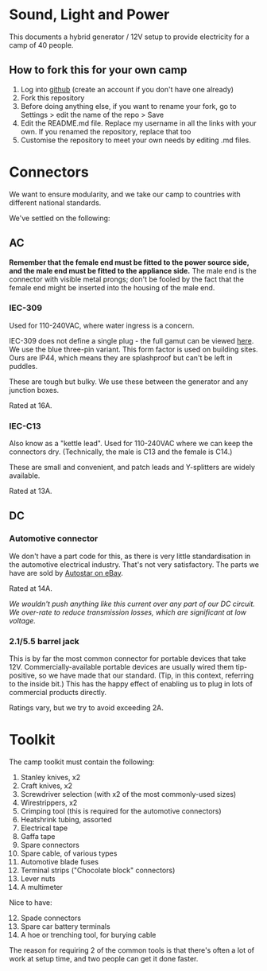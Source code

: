 # Sound, Light and Power

This documents a hybrid generator / 12V setup to provide electricity for a camp of 40 people.

## How to fork this for your own camp

1. Log into <a href="https://github.com/">github</a> (create an account if you don't have one already)
2. Fork this repository
3. Before doing anything else, if you want to rename your fork, go to Settings > edit the name of the repo > Save
4. Edit the README.md file. Replace my username in all the links with your own. If you renamed the repository, replace that too
5. Customise the repository to meet your own needs by editing .md files.


# Connectors

We want to ensure modularity, and we take our camp to countries with different national standards.

We've settled on the following:

## AC

**Remember that the female end must be fitted to the power source side, and the male end must be fitted to the appliance side.** The male end is the connector with visible metal prongs; don't be fooled by the fact that the female end might be inserted into the housing of the male end.

### IEC-309

Used for 110-240VAC, where water ingress is a concern. 

IEC-309 does not define a single plug - the full gamut can be viewed <a href="http://www.iec60309.com/">here</a>. We use the blue three-pin variant. This form factor is used on building sites. Ours are IP44, which means they are splashproof but can't be left in puddles.

These are tough but bulky. We use these between the generator and any junction boxes.

Rated at 16A.

### IEC-C13

Also know as a "kettle lead". Used for 110-240VAC where we can keep the connectors dry. (Technically, the male is C13 and the female is C14.)

These are small and convenient, and patch leads and Y-splitters are widely available.

Rated at 13A.

## DC

### Automotive connector

We don't have a part code for this, as there is very little standardisation in the automotive electrical industry. That's not very satisfactory. The parts we have are sold by <a href="http://www.ebay.co.uk/itm/2-Way-Waterproof-Weather-Proof-Sealed-Electrical-Connector-KIT-12V-24V-DC-/180734625987?hash=item2a149f88c3">Autostar on eBay</a>.

Rated at 14A.

_We wouldn't push anything like this current over any part of our DC circuit. We over-rate to reduce transmission losses, which are significant at low voltage._

### 2.1/5.5 barrel jack

This is by far the most common connector for portable devices that take 12V. Commercially-available portable devices are usually wired them tip-positive, so we have made that our standard. (Tip, in this context, referring to the inside bit.) This has the happy effect of enabling us to plug in lots of commercial products directly.

Ratings vary, but we try to avoid exceeding 2A.

# Toolkit

The camp toolkit must contain the following:

1. Stanley knives, x2
2. Craft knives, x2
3. Screwdriver selection (with x2 of the most commonly-used sizes)
4. Wirestrippers, x2
5. Crimping tool (this is required for the automotive connectors)
6. Heatshrink tubing, assorted
7. Electrical tape
8. Gaffa tape
9. Spare connectors
10. Spare cable, of various types
11. Automotive blade fuses
12. Terminal strips ("Chocolate block" connectors)
13. Lever nuts
14. A multimeter

Nice to have:

12. Spade connectors
13. Spare car battery terminals
14. A hoe or trenching tool, for burying cable

The reason for requiring 2 of the common tools is that there's often a lot of work at setup time, and two people can get it done faster.
